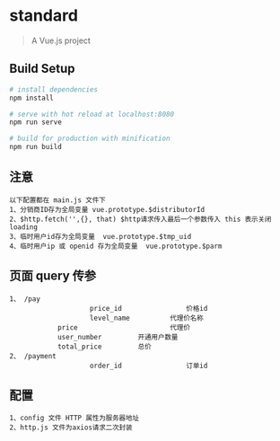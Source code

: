 # standard

> A Vue.js project

## Build Setup

``` bash
# install dependencies
npm install

# serve with hot reload at localhost:8080
npm run serve

# build for production with minification
npm run build

```

## 注意

	以下配置都在 main.js 文件下
	1、分销商ID存为全局变量 vue.prototype.$distributorId
	2、$http.fetch('',{}, that) $http请求传入最后一个参数传入 this 表示关闭loading
	3、临时用户id存为全局变量  vue.prototype.$tmp_uid
	4、临时用户ip 或 openid 存为全局变量  vue.prototype.$parm

## 页面 query 传参
	
	1、 /pay   	
						price_id 				价格id
						level_name			代理价名称
		        price						代理价
		        user_number 		开通用户数量
		        total_price 		总价
	2、 /payment
						order_id				订单id

## 配置

	1、config 文件 HTTP 属性为服务器地址
	2、http.js 文件为axios请求二次封装

